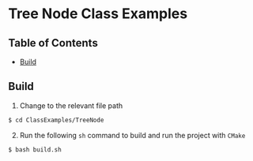 # Tree Node Class Examples

## Table of Contents
- [Build](#build)

## Build
1. Change to the relevant file path
``` bash
$ cd ClassExamples/TreeNode
```

2. Run the following `sh` command to build and run the project with `CMake`
``` sh
$ bash build.sh
```